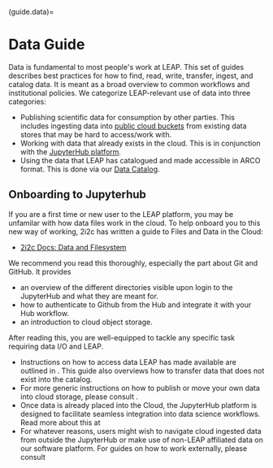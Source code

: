 (guide.data)=

# Data Guide

Data is fundamental to most people's work at LEAP. This set of guides describes best practices for how to find, read, write, transfer, ingest, and catalog data. It is meant as a broad overview to common workflows and institutional policies. We categorize LEAP-relevant use of data into three categories:

- Publishing scientific data for consumption by other parties. This includes ingesting data into [public cloud buckets](reference.infrastructure.buckets) from existing data stores that may be hard to access/work with.
- Working with data that already exists in the cloud. This is in conjunction with the [JupyterHub platform](reference.infrastructure.hub).
- Using the data that LEAP has catalogued and made accessible in ARCO format. This is done via our [Data Catalog](reference.infrastructure.catalog).

## Onboarding to Jupyterhub

If you are a first time or new user to the LEAP platform, you may be unfamilar with how data files work in the cloud. To help onboard you to this new way of working, 2i2c has written a guide to Files and Data in the Cloud:

- [2i2c Docs: Data and Filesystem](https://docs.2i2c.org/user/topics/data/filesystem/)

We recommend you read this thoroughly, especially the part about Git and GitHub. It provides

- an overview of the different directories visible upon login to the JupyterHub and what they are meant for.
- how to authenticate to Github from the Hub and integrate it with your Hub workflow.
- an introduction to cloud object storage.

After reading this, you are well-equipped to tackle any specific task requiring data I/O and LEAP.

- Instructions on how to access data LEAP has made available are outlined in [](guide.data.catalog). This guide also overviews how to transfer data that does not exist into the catalog.
- For more generic instructions on how to publish or move your own data into cloud storage, please consult [](guide.data.transfer).
- Once data is already placed into the Cloud, the JupyterHub platform is designed to facilitate seamless integration into data science workflows. Read more about this at [](guide.data.working)
- For whatever reasons, users might wish to navigate cloud ingested data from outside the JupyterHub or make use of non-LEAP affiliated data on our software platform. For guides on how to work externally, please consult [](guide.data.external)
